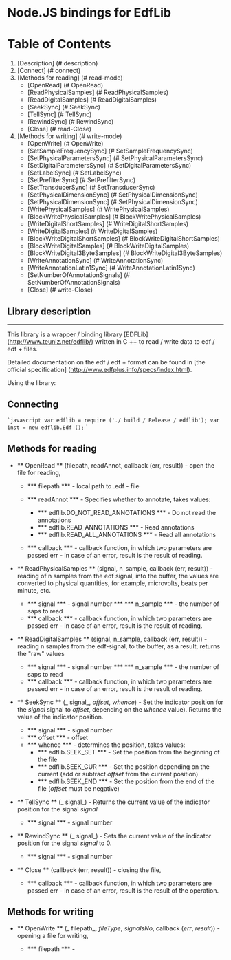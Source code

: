 Node.JS bindings for EdfLib
==============================

# Table of Contents
1. [Description] (# description)
2. [Connect] (# connect)
3. [Methods for reading] (# read-mode)
    * [OpenRead] (# OpenRead)
    * [ReadPhysicalSamples] (# ReadPhysicalSamples)
    * [ReadDigitalSamples] (# ReadDigitalSamples)
    * [SeekSync] (# SeekSync)
    * [TellSync] (# TellSync)
    * [RewindSync] (# RewindSync)
    * [Close] (# read-Close)
4. [Methods for writing] (# write-mode)
    * [OpenWrite] (# OpenWrite)
    * [SetSampleFrequencySync] (# SetSampleFrequencySync)
    * [SetPhysicalParametersSync] (# SetPhysicalParametersSync)
    * [SetDigitalParametersSync] (# SetDigitalParametersSync)
    * [SetLabelSync] (# SetLabelSync)
    * [SetPrefilterSync] (# SetPrefilterSync)
    * [SetTransducerSync] (# SetTransducerSync)
    * [SetPhysicalDimensionSync] (# SetPhysicalDimensionSync)
    * [SetPhysicalDimensionSync] (# SetPhysicalDimensionSync)
    * [WritePhysicalSamples] (# WritePhysicalSamples)
    * [BlockWritePhysicalSamples] (# BlockWritePhysicalSamples)
    * [WriteDigitalShortSamples] (# WriteDigitalShortSamples)
    * [WriteDigitalSamples] (# WriteDigitalSamples)
    * [BlockWriteDigitalShortSamples] (# BlockWriteDigitalShortSamples)
    * [BlockWriteDigitalSamples] (# BlockWriteDigitalSamples)
    * [BlockWriteDigital3ByteSamples] (# BlockWriteDigital3ByteSamples)
    * [WriteAnnotationSync] (# WriteAnnotationSync)
    * [WriteAnnotationLatin1Sync] (# WriteAnnotationLatin1Sync)
    * [SetNumberOfAnnotationSignals] (# SetNumberOfAnnotationSignals)
    * [Close] (# write-Close)
    
<a name="description"> </a>
## Library description
-----------------------
This library is a wrapper / binding library [EDFLib] (http://www.teuniz.net/edflib/) written in C ++ to read / write data to edf / edf + files.

Detailed documentation on the edf / edf + format can be found in [the official specification] (http://www.edfplus.info/specs/index.html).

Using the library:
<a name="connect"> </a>
## Connecting

`` `javascript
    var edflib = require ('./ build / Release / edflib');
    var inst = new edflib.Edf ();
`` `
<a name="read-mode"> </a>
## Methods for reading
  <a name="OpenRead"> </a>
  * ** OpenRead ** (filepath, readAnnot, callback (err, result)) - open the file for reading,

    * *** filepath *** - local path to .edf - file

    * *** readAnnot *** - Specifies whether to annotate, takes values:
        * *** edflib.DO_NOT_READ_ANNOTATIONS *** - Do not read the annotations
        * *** edflib.READ_ANNOTATIONS *** - Read annotations
        * *** edflib.READ_ALL_ANNOTATIONS *** - Read all annotations

    * *** callback *** - callback function, in which two parameters are passed err - in case of an error, result is the result of reading.
  <a name="ReadPhysicalSamples"> </a>
  * ** ReadPhysicalSamples ** (signal, n_sample, callback (err, result)) - reading of n samples from the edf signal, into the buffer, the values ​​are converted to physical quantities, for example, microvolts, beats per minute, etc.
    * *** signal *** - signal number
    *** *** n_sample *** - the number of saps to read
    * *** callback *** - callback function, in which two parameters are passed err - in case of an error, result is the result of reading.
  <a name="ReadDigitalSamples"> </a>
  * ** ReadDigitalSamples ** (signal, n_sample, callback (err, result)) - reading n samples from the edf-signal, to the buffer, as a result, returns the "raw" values
    * *** signal *** - signal number
    *** *** n_sample *** - the number of saps to read
    * *** callback *** - callback function, in which two parameters are passed err - in case of an error, result is the result of reading.
  <a name="SeekSync"> </a>
  * ** SeekSync ** (_ signal_, _offset_, _whence_) - Set the indicator position for the _signal_ signal to _offset_, depending on the _whence_ value). Returns the value of the indicator position.
    * *** signal *** - signal number
    * *** offset *** - offset
    * *** whence *** - determines the position, takes values:
        * *** edflib.SEEK_SET *** - Set the position from the beginning of the file
        * *** edflib.SEEK_CUR *** - Set the position depending on the current (add or subtract _offset_ from the current position)
        * *** edflib.SEEK_END *** - Set the position from the end of the file (_offset_ must be negative)
  <a name="TellSync"> </a>
  * ** TellSync ** (_ signal_) - Returns the current value of the indicator position for the signal _signal_
    * *** signal *** - signal number
  <a name="RewindSync"> </a>
  * ** RewindSync ** (_ signal_) - Sets the current value of the indicator position for the signal _signal_ to 0.
    * *** signal *** - signal number
  <a name="read-Close"> </a>
  * ** Close ** (callback (err, result)) - closing the file,

    * *** callback *** - callback function, in which two parameters are passed err - in case of an error, result is the result of the operation.

  
<a name="write-mode"> </a>
## Methods for writing
  <a name="OpenWrite"> </a>
  * ** OpenWrite ** (_ filepath_, _fileType_, _signalsNo_, callback (_err_, _result_)) - opening a file for writing,

    * *** filepath *** -